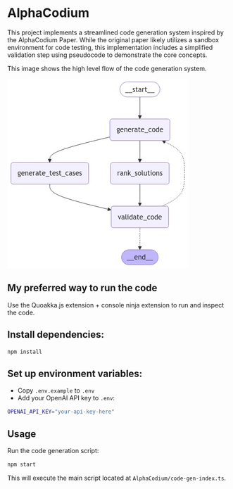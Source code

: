 # AlphaCodium

This project implements a streamlined code generation system inspired by the AlphaCodium Paper. While the original paper likely utilizes a sandbox environment for code testing, this implementation includes a simplified validation step using pseudocode to demonstrate the core concepts.

This image shows the high level flow of the code generation system.

![AlphaCodium Graph](./AlphaCodium/graphs/graph.png)

## My preferred way to run the code
Use the Quoakka.js extension + console ninja extension to run and inspect the code.

## Install dependencies:

```bash
npm install
```

## Set up environment variables:
   - Copy `.env.example` to `.env`
   - Add your OpenAI API key to `.env`:

```bash
OPENAI_API_KEY="your-api-key-here"
```

## Usage

Run the code generation script:

```bash
npm start
```

This will execute the main script located at `AlphaCodium/code-gen-index.ts`.
